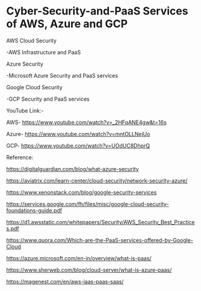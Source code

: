 # Cyber-Security-and-PaaS Services of AWS, Azure and GCP

AWS Cloud Security

-AWS Infrastructure and PaaS

Azure Security

-Microsoft Azure Security and PaaS services

Google Cloud Security

-GCP Security and PaaS services

YouTube Link:-

AWS- https://www.youtube.com/watch?v=_2HFqANE4gw&t=16s

Azure- https://www.youtube.com/watch?v=mntOLLNejUo

GCP- https://www.youtube.com/watch?v=UOdUC8DhprQ

Reference:

https://digitalguardian.com/blog/what-azure-security

https://aviatrix.com/learn-center/cloud-security/network-security-azure/

https://www.xenonstack.com/blog/google-security-services

https://services.google.com/fh/files/misc/google-cloud-security-foundations-guide.pdf

https://d1.awsstatic.com/whitepapers/Security/AWS_Security_Best_Practices.pdf

https://www.quora.com/Which-are-the-PaaS-services-offered-by-Google-Cloud

https://azure.microsoft.com/en-in/overview/what-is-paas/

https://www.sherweb.com/blog/cloud-server/what-is-azure-paas/

https://magenest.com/en/aws-iaas-paas-saas/
